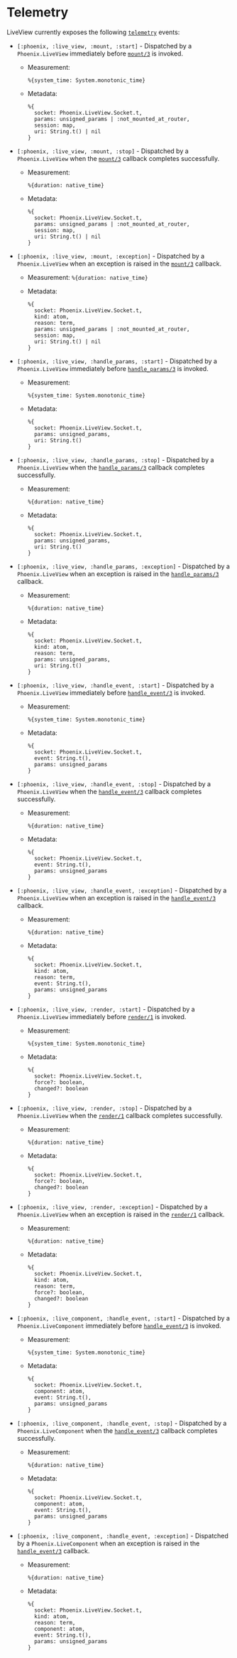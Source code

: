 # Telemetry

LiveView currently exposes the following [`telemetry`](https://hexdocs.pm/telemetry) events:

  * `[:phoenix, :live_view, :mount, :start]` - Dispatched by a `Phoenix.LiveView`
    immediately before [`mount/3`](`c:Phoenix.LiveView.mount/3`) is invoked.

    * Measurement:

          %{system_time: System.monotonic_time}

    * Metadata:

          %{
            socket: Phoenix.LiveView.Socket.t,
            params: unsigned_params | :not_mounted_at_router,
            session: map,
            uri: String.t() | nil
          }

  * `[:phoenix, :live_view, :mount, :stop]` - Dispatched by a `Phoenix.LiveView`
    when the [`mount/3`](`c:Phoenix.LiveView.mount/3`) callback completes successfully.

    * Measurement:

          %{duration: native_time}

    * Metadata:

          %{
            socket: Phoenix.LiveView.Socket.t,
            params: unsigned_params | :not_mounted_at_router,
            session: map,
            uri: String.t() | nil
          }

  * `[:phoenix, :live_view, :mount, :exception]` - Dispatched by a `Phoenix.LiveView`
    when an exception is raised in the [`mount/3`](`c:Phoenix.LiveView.mount/3`) callback.

    * Measurement: `%{duration: native_time}`

    * Metadata:

          %{
            socket: Phoenix.LiveView.Socket.t,
            kind: atom,
            reason: term,
            params: unsigned_params | :not_mounted_at_router,
            session: map,
            uri: String.t() | nil
          }

  * `[:phoenix, :live_view, :handle_params, :start]` - Dispatched by a `Phoenix.LiveView`
    immediately before [`handle_params/3`](`c:Phoenix.LiveView.handle_params/3`) is invoked.

    * Measurement:

          %{system_time: System.monotonic_time}

    * Metadata:

          %{
            socket: Phoenix.LiveView.Socket.t,
            params: unsigned_params,
            uri: String.t()
          }

  * `[:phoenix, :live_view, :handle_params, :stop]` - Dispatched by a `Phoenix.LiveView`
    when the [`handle_params/3`](`c:Phoenix.LiveView.handle_params/3`) callback completes successfully.

    * Measurement:

          %{duration: native_time}

    * Metadata:

          %{
            socket: Phoenix.LiveView.Socket.t,
            params: unsigned_params,
            uri: String.t()
          }

  * `[:phoenix, :live_view, :handle_params, :exception]` - Dispatched by a `Phoenix.LiveView`
    when an exception is raised in the [`handle_params/3`](`c:Phoenix.LiveView.handle_params/3`) callback.

    * Measurement:

          %{duration: native_time}

    * Metadata:

          %{
            socket: Phoenix.LiveView.Socket.t,
            kind: atom,
            reason: term,
            params: unsigned_params,
            uri: String.t()
          }

  * `[:phoenix, :live_view, :handle_event, :start]` - Dispatched by a `Phoenix.LiveView`
    immediately before [`handle_event/3`](`c:Phoenix.LiveView.handle_event/3`) is invoked.

    * Measurement:

          %{system_time: System.monotonic_time}

    * Metadata:

          %{
            socket: Phoenix.LiveView.Socket.t,
            event: String.t(),
            params: unsigned_params
          }

  * `[:phoenix, :live_view, :handle_event, :stop]` - Dispatched by a `Phoenix.LiveView`
    when the [`handle_event/3`](`c:Phoenix.LiveView.handle_event/3`) callback completes successfully.

    * Measurement:

          %{duration: native_time}

    * Metadata:

          %{
            socket: Phoenix.LiveView.Socket.t,
            event: String.t(),
            params: unsigned_params
          }

  * `[:phoenix, :live_view, :handle_event, :exception]` - Dispatched by a `Phoenix.LiveView`
    when an exception is raised in the [`handle_event/3`](`c:Phoenix.LiveView.handle_event/3`) callback.

    * Measurement:

          %{duration: native_time}

    * Metadata:

          %{
            socket: Phoenix.LiveView.Socket.t,
            kind: atom,
            reason: term,
            event: String.t(),
            params: unsigned_params
          }

  * `[:phoenix, :live_view, :render, :start]` - Dispatched by a `Phoenix.LiveView`
    immediately before [`render/1`](`c:Phoenix.LiveComponent.render/1`) is invoked.
    
    * Measurement:

          %{system_time: System.monotonic_time}

    * Metadata:

          %{
            socket: Phoenix.LiveView.Socket.t,
            force?: boolean,
            changed?: boolean
          }

  * `[:phoenix, :live_view, :render, :stop]` - Dispatched by a `Phoenix.LiveView`
    when the [`render/1`](`c:Phoenix.LiveView.render/1`) callback completes successfully.

    * Measurement:

          %{duration: native_time}

    * Metadata:

          %{
            socket: Phoenix.LiveView.Socket.t,
            force?: boolean,
            changed?: boolean
          }

  * `[:phoenix, :live_view, :render, :exception]` - Dispatched by a `Phoenix.LiveView`
    when an exception is raised in the [`render/1`](`c:Phoenix.LiveView.render/1`) callback.

    * Measurement:

          %{duration: native_time}

    * Metadata:

          %{
            socket: Phoenix.LiveView.Socket.t,
            kind: atom,
            reason: term,
            force?: boolean,
            changed?: boolean
          }
          
  * `[:phoenix, :live_component, :handle_event, :start]` - Dispatched by a `Phoenix.LiveComponent`
    immediately before [`handle_event/3`](`c:Phoenix.LiveComponent.handle_event/3`) is invoked.

    * Measurement:

          %{system_time: System.monotonic_time}

    * Metadata:

          %{
            socket: Phoenix.LiveView.Socket.t,
            component: atom,
            event: String.t(),
            params: unsigned_params
          }

  * `[:phoenix, :live_component, :handle_event, :stop]` - Dispatched by a `Phoenix.LiveComponent`
    when the [`handle_event/3`](`c:Phoenix.LiveComponent.handle_event/3`) callback completes successfully.

    * Measurement:

          %{duration: native_time}

    * Metadata:

          %{
            socket: Phoenix.LiveView.Socket.t,
            component: atom,
            event: String.t(),
            params: unsigned_params
          }

  * `[:phoenix, :live_component, :handle_event, :exception]` - Dispatched by a `Phoenix.LiveComponent`
    when an exception is raised in the [`handle_event/3`](`c:Phoenix.LiveComponent.handle_event/3`) callback.

    * Measurement:

          %{duration: native_time}

    * Metadata:

          %{
            socket: Phoenix.LiveView.Socket.t,
            kind: atom,
            reason: term,
            component: atom,
            event: String.t(),
            params: unsigned_params
          }
